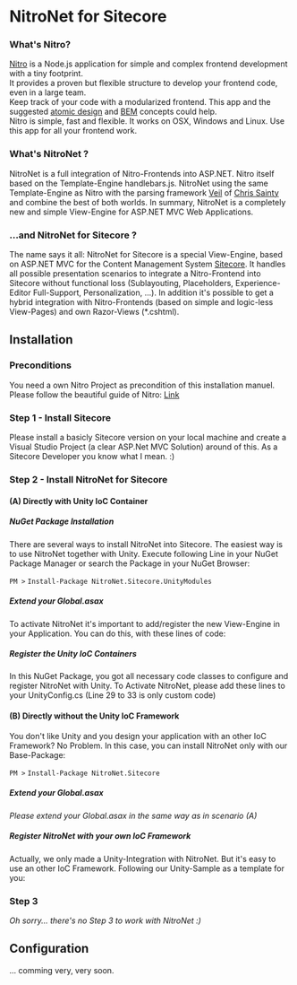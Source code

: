 # NitroNet for Sitecore

### What's Nitro?

[Nitro](https://github.com/namics/generator-nitro/) is a Node.js application for simple and complex frontend development with a tiny footprint.  
It provides a proven but flexible structure to develop your frontend code, even in a large team.  
Keep track of your code with a modularized frontend. This app and the suggested [atomic design](http://bradfrost.com/blog/post/atomic-web-design/) and [BEM](https://en.bem.info/method/definitions/) concepts could help.  
Nitro is simple, fast and flexible. It works on OSX, Windows and Linux. Use this app for all your frontend work.

### What's NitroNet ?

NitroNet is a full integration of Nitro-Frontends into ASP.NET. Nitro itself based on the Template-Engine handlebars.js. NitroNet using the same Template-Engine as Nitro with the parsing framework [Veil](https://github.com/csainty/Veil/tree/master/Src/Veil.Handlebars) of [Chris Sainty](https://github.com/csainty) and combine the best of both worlds. In summary, NitroNet is a completely new and simple View-Engine for ASP.NET MVC Web Applications.

### ...and NitroNet for Sitecore ?

The name says it all: NitroNet for Sitecore is a special View-Engine, based on ASP.NET MVC for the Content Management System [Sitecore](http://www.sitecore.net). It handles all possible presentation scenarios to integrate a Nitro-Frontend into Sitecore without functional loss (Sublayouting, Placeholders, Experience-Editor Full-Support, Personalization, ...). In addition it's possible to get a hybrid integration with Nitro-Frontends (based on simple and logic-less View-Pages) and own Razor-Views (*.cshtml).



## Installation

### Preconditions
You need a own Nitro Project as precondition of this installation manuel. Please follow the beautiful guide of Nitro: [Link](https://github.com/namics/generator-nitro/)

### Step 1 - Install Sitecore
Please install a basicly Sitecore version on your local machine and create a Visual Studio Project (a clear ASP.Net MVC Solution) around of this. As a Sitecore Developer you know what I mean. :)

### Step 2 - Install NitroNet for Sitecore

#### (A) Directly with Unity IoC Container

##### NuGet Package Installation
There are several ways to install NitroNet into Sitecore. The easiest way is to use NitroNet together with Unity. Execute following Line in your NuGet Package Manager or search the Package in your NuGet Browser:

`PM >` `Install-Package NitroNet.Sitecore.UnityModules` 

##### Extend your Global.asax
To activate NitroNet it's important to add/register the new View-Engine in your Application. You can do this, with these lines of code:

<script src="https://gist.github.com/daniiiol/216b161462db3dc2f7a3f43745bbfad0.js"></script>

##### Register the Unity IoC Containers
In this NuGet Package, you got all necessary code classes to configure and register NitroNet with Unity. To Activate NitroNet, please add these lines to your UnityConfig.cs (Line 29 to 33 is only custom code)

<script src="https://gist.github.com/daniiiol/90b63503bfe0665c642f862f3ec2553f.js"></script>

#### (B) Directly without the Unity IoC Framework
You don't like Unity and you design your application with an other IoC Framework? No Problem. In this case, you can install NitroNet only with our Base-Package:

`PM >` `Install-Package NitroNet.Sitecore`

##### Extend your Global.asax
*Please extend your Global.asax in the same way as in scenario (A)* 

##### Register NitroNet with your own IoC Framework
Actually, we only made a Unity-Integration with NitroNet. But it's easy to use an other IoC Framework. Following our Unity-Sample as a template for you:
<script src="https://gist.github.com/daniiiol/036be44e535768fac2df5eec0aff9180.js"></script>


### Step 3
*Oh sorry... there's no Step 3 to work with NitroNet :)*


## Configuration
... comming very, very soon.